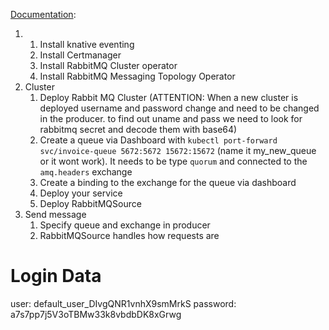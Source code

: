 [Documentation](https://knative.dev/docs/eventing/sources/rabbitmq-source/): 

1. 
	1. Install knative eventing
	2. Install Certmanager
	3. Install RabbitMQ Cluster operator
	4. Install RabbitMQ Messaging Topology Operator
2. Cluster
	1. Deploy Rabbit MQ Cluster (ATTENTION: When a new cluster is deployed username and password change and need to be changed in the producer. to find out uname and pass we need to look for rabbitmq secret and decode them with base64)
 	2. Create a queue via Dashboard with `kubectl port-forward svc/invoice-queue 5672:5672 15672:15672` (name it my_new_queue or it wont work). It needs to be type `quorum` and connected to the `amq.headers` exchange 
  	4. Create a binding to the exchange for the queue via dashboard
	5. Deploy your service
	6. Deploy RabbitMQSource
3. Send message
	1. Specify queue and exchange in producer
	2. RabbitMQSource handles how requests are 

# Login Data
user: default_user_DIvgQNR1vnhX9smMrkS
password: a7s7pp7j5V3oTBMw33k8vbdbDK8xGrwg
